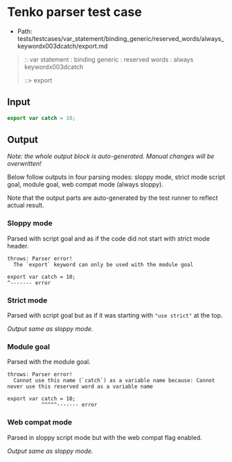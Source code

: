 # Tenko parser test case

- Path: tests/testcases/var_statement/binding_generic/reserved_words/always_keywordx003dcatch/export.md

> :: var statement : binding generic : reserved words : always keywordx003dcatch
>
> ::> export

## Input

`````js
export var catch = 10;
`````

## Output

_Note: the whole output block is auto-generated. Manual changes will be overwritten!_

Below follow outputs in four parsing modes: sloppy mode, strict mode script goal, module goal, web compat mode (always sloppy).

Note that the output parts are auto-generated by the test runner to reflect actual result.

### Sloppy mode

Parsed with script goal and as if the code did not start with strict mode header.

`````
throws: Parser error!
  The `export` keyword can only be used with the module goal

export var catch = 10;
^------- error
`````

### Strict mode

Parsed with script goal but as if it was starting with `"use strict"` at the top.

_Output same as sloppy mode._

### Module goal

Parsed with the module goal.

`````
throws: Parser error!
  Cannot use this name (`catch`) as a variable name because: Cannot never use this reserved word as a variable name

export var catch = 10;
           ^^^^^------- error
`````


### Web compat mode

Parsed in sloppy script mode but with the web compat flag enabled.

_Output same as sloppy mode._
